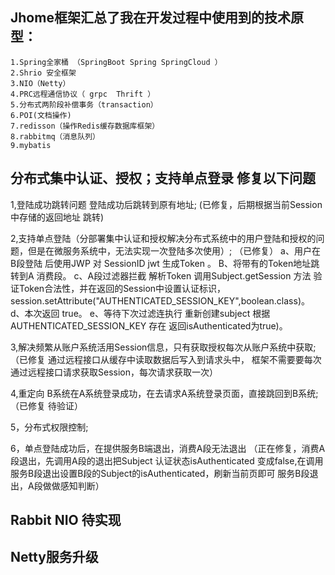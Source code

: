 Jhome框架汇总了我在开发过程中使用到的技术原型：
----------------------------------------------------------------------------------------------------------------------------------------

    1.Spring全家桶 （SpringBoot Spring SpringCloud ）
    2.Shrio 安全框架
    3.NIO（Netty）
    4.PRC远程通信协议（ grpc  Thrift ） 
    5.分布式两阶段补偿事务（transaction）
    6.POI(文档操作)
    7.redisson（操作Redis缓存数据库框架）
    8.rabbitmq（消息队列）
    9.mybatis
    
分布式集中认证、授权；支持单点登录 修复以下问题
----------------------------------------------------------------------------------------------------------------------------------------
1,登陆成功跳转问题 登陆成功后跳转到原有地址;
  (已修复，后期根据当前Session 中存储的返回地址 跳转)
  
2,支持单点登陆（分部署集中认证和授权解决分布式系统中的用户登陆和授权的问题，但是在微服务系统中，无法实现一次登陆多次使用）;
 （已修复）
  a、用户在B段登陆 后使用JWP 对 SessionID jwt 生成Token 。
  B、将带有的Token地址跳转到A 消费段。
  c、A段过滤器拦截 解析Token 调用Subject.getSession 方法 验证Token合法性，并在返回的Session中设置认证标识，
    session.setAttribute("AUTHENTICATED_SESSION_KEY",boolean.class)。
  d、本次返回 true。
  e、等待下次过滤连执行 重新创建subject 根据 AUTHENTICATED_SESSION_KEY 存在 返回isAuthenticated为true)。

3,解决频繁从账户系统活用Session信息，只有获取授权每次从账户系统中获取;
  （已修复 通过远程接口从缓存中读取数据后写入到请求头中， 框架不需要要每次通过远程接口请求获取Session，每次请求获取一次）

4,重定向 B系统在A系统登录成功，在去请求A系统登录页面，直接跳回到B系统;
（已修复 待验证）

5，分布式权限控制;

6，单点登陆成功后，在提供服务B端退出，消费A段无法退出
（正在修复，消费A段退出，先调用A段的退出把Subject 认证状态isAuthenticated
 变成false,在调用服务B段退出设置B段的Subject的isAuthenticated，刷新当前页即可 服务B段退出，A段做做感知判断）
  

 
Rabbit NIO 待实现
----------------------------------------------------------------------------------------------------------------------------------------

Netty服务升级 
----------------------------------------------------------------------------------------------------------------------------------------  





